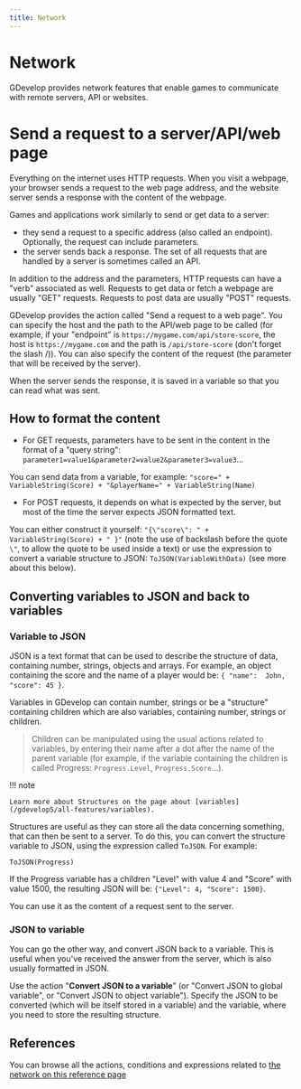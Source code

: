 ```yaml
---
title: Network
---
```

# Network

GDevelop provides network features that enable games to communicate with remote servers, API or websites.

# Send a request to a server/API/web page

Everything on the internet uses HTTP requests. When you visit a webpage, your browser sends a request to the web page address, and the website server sends a response with the content of the webpage.

Games and applications work similarly to send or get data to a server:

  * they send a request to a specific address (also called an endpoint). Optionally, the request can include parameters.
  * the server sends back a response. The set of all requests that are handled by a server is sometimes called an API.

In addition to the address and the parameters, HTTP requests can have a "verb" associated as well.  Requests to get data or fetch a webpage are usually "GET" requests. Requests to post data are usually "POST" requests.

GDevelop provides the action called "Send a request to a web page". You can specify the host and the path to the API/web page to be called (for example, if your "endpoint" is `https://mygame.com/api/store-score`, the host is `https://mygame.com` and the path is `/api/store-score` (don't forget the slash /)). You can also specify the content of the request (the parameter that will be received by the server).

When the server sends the response, it is saved in a variable so that you can read what was sent.

## How to format the content

* For GET requests, parameters have to be sent in the content in the format of a "query string":
`parameter1=value1&parameter2=value2&parameter3=value3`...

You can send data from a variable, for example:
`"score=" + VariableString(Score) + "&playerName=" + VariableString(Name)`

* For POST requests, it depends on what is expected by the server, but most of the time the server expects JSON formatted text.

You can either construct it yourself:
`"{\"score\": " + VariableString(Score) + " }"` (note the use of backslash before the quote `\"`, to allow the quote to be used inside a text) or use the expression to convert a variable structure to JSON: `ToJSON(VariableWithData)` (see more about this below).

## Converting variables to JSON and back to variables

### Variable to JSON

JSON is a text format that can be used to describe the structure of data, containing number, strings, objects and arrays.
For example, an object containing the score and the name of a player would be: `{ "name":  John, "score": 45 }`.

Variables in GDevelop can contain number, strings or be a "structure" containing children which are also variables, containing number, strings or children.

> Children can be manipulated using the usual actions related to variables, by entering their name after a dot after the name of the parent variable (for example, if the variable containing the children is called Progress: `Progress.Level`, `Progress.Score`...).

!!! note

    Learn more about Structures on the page about [variables](/gdevelop5/all-features/variables).

Structures are useful as they can store all the data concerning something, that can then be sent to a server. To do this, you can convert the structure variable to JSON, using the expression called `ToJSON`. For example:

```
ToJSON(Progress)
```

If the Progress variable has a children "Level" with value 4 and "Score" with value 1500, the resulting JSON will be: `{"Level": 4, "Score": 1500}`.

You can use it as the content of a request sent to the server.

### JSON to variable

You can go the other way, and convert JSON back to a variable. This is useful when you've received the answer from the server, which is also usually formatted in JSON.

Use the action "**Convert JSON to a variable**" (or "Convert JSON to global variable", or "Convert JSON to object variable"). Specify the JSON to be converted (which will be itself stored in a variable) and the variable, where you need to store the resulting structure.

## References

You can browse all the actions, conditions and expressions related to [the network on this reference page](/gdevelop5/all-features/network/reference/)